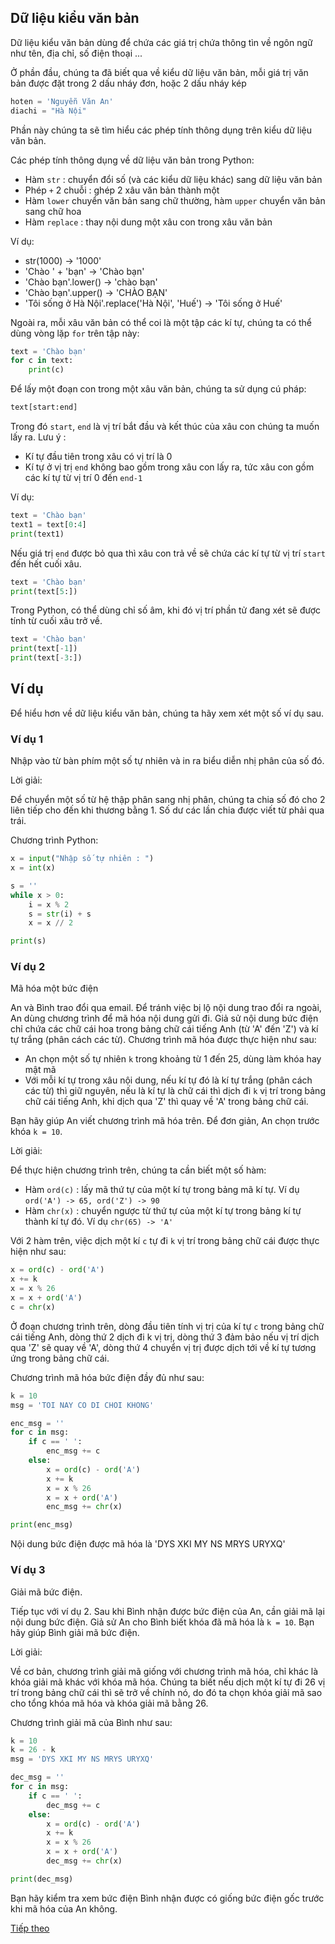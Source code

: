 ## Dữ liệu kiểu văn bản

Dữ liệu kiểu văn bản dùng để chứa các giá trị chứa thông tìn về ngôn ngữ như tên, địa chỉ, số điện thoại ...

Ở phần đầu, chúng ta đã biết qua về kiểu dữ liệu văn bản, mỗi giá trị văn bản được đặt trong 2 dấu nháy đơn, hoặc 2 dấu nháy kép

```python
hoten = 'Nguyễn Văn An'
diachi = "Hà Nội"
```

Phần này chúng ta sẽ tìm hiểu các phép tính thông dụng trên kiểu dữ liệu văn bản.

Các phép tính thông dụng về dữ liệu văn bản trong Python:
 - Hàm ```str``` : chuyển đổi số (và các kiểu dữ liệu khác) sang dữ liệu văn bản
 - Phép ```+``` 2 chuỗi : ghép 2 xâu văn bản thành một
 - Hàm ```lower``` chuyển văn bản sang chữ thường, hàm ```upper``` chuyển văn bản sang chữ hoa
 - Hàm ```replace``` : thay nội dung một xâu con trong xâu văn bản

Ví dụ:
 - str(1000) -> '1000'
 - 'Chào ' + 'bạn' -> 'Chào bạn'
 - 'Chào bạn'.lower() -> 'chào bạn'
 - 'Chào bạn'.upper() -> 'CHÀO BẠN'
 - 'Tôi sống ở Hà Nội'.replace('Hà Nội', 'Huế') -> 'Tôi sống ở Huế'

Ngoài ra, mỗi xâu văn bản có thể coi là một tập các kí tự, chúng ta có thể dùng vòng lặp ```for``` trên tập này:

```python
text = 'Chào bạn'
for c in text:
    print(c)
```

Để lấy một đoạn con trong một xâu văn bản, chúng ta sử dụng cú pháp:

```python
text[start:end]
```
Trong đó ```start```, ```end``` là vị trí bắt đầu và kết thúc của xâu con chúng ta muốn lấy ra. Lưu ý :
 - Kí tự đầu tiên trong xâu có vị trí là 0
 - Kí tự ở vị trị ```end``` không bao gồm trong xâu con lấy ra, tức xâu con gồm các kí tự từ vị trí 0 đến ```end-1```

Ví dụ:
```python
text = 'Chào bạn'
text1 = text[0:4]
print(text1)
```

Nếu giá trị ```end``` được bỏ qua thì xâu con trả về sẽ chứa các kí tự từ vị trí ```start``` đến hết cuối xâu.
```python
text = 'Chào bạn'
print(text[5:])
```

Trong Python, có thể dùng chỉ số âm, khi đó vị trí phần tử đang xét sẽ được tính từ cuối xâu trở về.

```python
text = 'Chào bạn'
print(text[-1])
print(text[-3:])
```

## Ví dụ

Để hiểu hơn về dữ liệu kiểu văn bản, chúng ta hãy xem xét một số ví dụ sau.

### Ví dụ 1
Nhập vào từ bàn phím một số tự nhiên và in ra biểu diễn nhị phân của số đó.

Lời giải:

Để chuyển một số từ hệ thập phân sang nhị phân, chúng ta chia số đó cho 2 liên tiếp cho đến khi thương bằng 1. Số dư các lần chia được viết từ phải qua trái.

Chương trình Python:

```python
x = input("Nhập số tự nhiên : ")
x = int(x)

s = ''
while x > 0:
    i = x % 2
    s = str(i) + s
    x = x // 2

print(s)
```


### Ví dụ 2
Mã hóa một bức điện

An và Bình trao đổi qua email. Để tránh việc bị lộ nội dung trao đổi ra ngoài, An dùng chương trình để mã hóa nội dung gửi đi. Giả sử nội dung bức điện chỉ chứa các chữ cái hoa trong bảng chữ cái tiếng Anh (từ 'A' đến 'Z') và kí tự trắng (phân cách các từ). Chương trình mã hóa được thực hiện như sau:
 - An chọn một số tự nhiên ```k``` trong khoảng từ 1 đến 25, dùng làm khóa hay mật mã
 - Với mỗi kí tự trong xâu nội dung, nếu kí tự đó là kí tự trắng (phân cách các từ) thì giữ nguyên, nếu là kí tự là chữ cái thì dịch đi ```k``` vị trí trong bảng chữ cái tiếng Anh, khi dịch qua 'Z' thì quay về 'A' trong bảng chữ cái.

Bạn hãy giúp An viết chương trình mã hóa trên. Để đơn giản, An chọn trước khóa ```k = 10```.

Lời giải:

Để thực hiện chương trình trên, chúng ta cần biết một số hàm:
 - Hàm ```ord(c)``` : lấy mã thứ tự của một kí tự trong bảng mã kí tự. Ví dụ ```ord('A') -> 65, ord('Z') -> 90```
 - Hàm ```chr(x)``` : chuyển ngược từ thứ tự của một kí tự trong bảng kí tự thành kí tự đó. Ví dụ ```chr(65) -> 'A'```

Với 2 hàm trên, việc dịch một kí ```c``` tự đi ```k``` vị trí trong bảng chữ cái được thực hiện như sau:

```python
x = ord(c) - ord('A')
x += k
x = x % 26
x = x + ord('A')
c = chr(x)
```

Ở đoạn chương trình trên, dòng đầu tiên tính vị trị của kí tự ```c``` trong bảng chữ cái tiếng Anh, dòng thứ 2 dịch đi k vị trị, dòng thứ 3 đảm bảo nếu vị trí dịch qua 'Z' sẽ quay về 'A', dòng thứ 4 chuyển vị trị được dịch tới về kí tự tương ứng trong bảng chữ cái.

Chương trình mã hóa bức điện đầy đủ như sau:

```python
k = 10
msg = 'TOI NAY CO DI CHOI KHONG'

enc_msg = ''
for c in msg:
    if c == ' ':
        enc_msg += c
    else:
        x = ord(c) - ord('A')
        x += k
        x = x % 26
        x = x + ord('A')
        enc_msg += chr(x)

print(enc_msg)
```

Nội dung bức điện được mã hóa là 'DYS XKI MY NS MRYS URYXQ'


### Ví dụ 3
Giải mã bức điện.

Tiếp tục với ví dụ 2. Sau khi Bình nhận được bức điện của An, cần giải mã lại nội dung bức điện. Giả sử An cho Bình biết khóa đã mã hóa là ```k = 10```. Bạn hãy giúp Bình giải mã bức điện.

Lời giải:

Về cơ bản, chương trình giải mã giống với chương trình mã hóa, chỉ khác là khóa giải mã khác với khóa mã hóa. Chúng ta biết nếu dịch một kí tự đi 26 vị trí trong bảng chữ cái thì sẽ trở về chính nó, do đó ta chọn khóa giải mã sao cho tổng khóa mã hóa và khóa giải mã bằng 26.

Chương trình giải mã của Bình như sau:

```python
k = 10
k = 26 - k
msg = 'DYS XKI MY NS MRYS URYXQ'

dec_msg = ''
for c in msg:
    if c == ' ':
        dec_msg += c
    else:
        x = ord(c) - ord('A')
        x += k
        x = x % 26
        x = x + ord('A')
        dec_msg += chr(x)

print(dec_msg)
```

Bạn hãy kiểm tra xem bức điện Bình nhận được có giống bức điện gốc trước khi mã hóa của An không.


[Tiếp theo](List.md)
